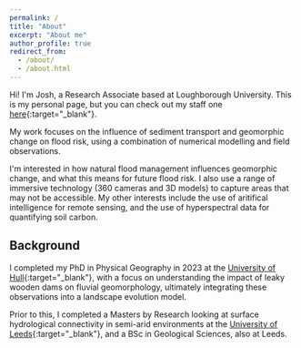 ```yaml
---
permalink: /
title: "About"
excerpt: "About me"
author_profile: true
redirect_from: 
  - /about/
  - /about.html
---
```


Hi! I'm Josh, a Research Associate based at Loughborough University. This is my personal page, but you can check out my staff one [here](https://www.lboro.ac.uk/subjects/geography-environment/staff/josh-wolstenholme/){:target="_blank"}.

My work focuses on the influence of sediment transport and geomorphic change on flood risk, using a combination of numerical modelling and field observations.

I'm interested in how natural flood management influences geomorphic change, and what this means for future flood risk. I also use a range of immersive technology (360 cameras and 3D models) to capture areas that may not be accessible. My other interests include the use of aritifical intelligence for remote sensing, and the use of hyperspectral data for quantifying soil carbon.

## Background

I completed my PhD in Physical Geography in 2023 at the [University of Hull](https://www.hull.ac.uk){:target="_blank"}, with a focus on understanding the impact of leaky wooden dams on fluvial geomorphology, ultimately integrating these observations into a landscape evolution model.

Prior to this, I completed a Masters by Research looking at surface hydrological connectivity in semi-arid environments at the [University of Leeds](https://www.leeds.ac.uk){:target="_blank"}, and a BSc in Geological Sciences, also at Leeds.

